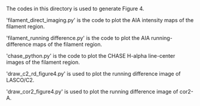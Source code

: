 The codes in this directory is used to generate Figure 4.

'filament_direct_imaging.py' is the code to plot the AIA intensity maps of the filament region.

'filament_running difference.py' is the code to plot the AIA running-difference maps of the filament region.

'chase_python.py' is the code to plot the CHASE H-alpha line-center images of the filament region.

'draw_c2_rd_figure4.py' is used to plot the running difference image of LASCO/C2.

'draw_cor2_figure4.py' is used to plot the running difference image of cor2-A.
